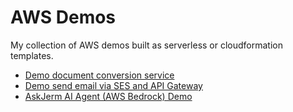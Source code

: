 # AWS Demos
My collection of AWS demos built as serverless or cloudformation templates.
- [Demo document conversion service](convert-sam)
- [Demo send email via SES and API Gateway](send-email-sam)
- [AskJerm AI Agent (AWS Bedrock) Demo](askjerm)
